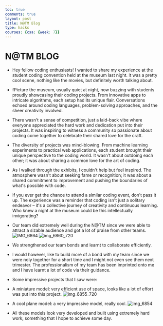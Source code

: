 ```yaml
---
toc: true
comments: true
layout: post
title: N@TM Blog
type: hacks
courses: {csa: {week: 7}}
---
```


# N@TM BLOG
- Hey fellow coding enthusiasts! I wanted to share my experience at the student coding convention held at the museum last night. It was a pretty cool scene, nothing like the movies, but definitely worth talking about.

- fPicture the museum, usually quiet at night, now buzzing with students proudly showcasing their coding projects. From innovative apps to intricate algorithms, each setup had its unique flair. Conversations echoed around coding languages, problem-solving approaches, and the sheer creativity involved.

- There wasn't a sense of competition, just a laid-back vibe where everyone appreciated the hard work and dedication put into their projects. It was inspiring to witness a community so passionate about coding come together to celebrate their shared love for the craft.

- The diversity of projects was mind-blowing. From machine learning experiments to practical web applications, each student brought their unique perspective to the coding world. It wasn't about outdoing each other; it was about sharing a common love for the art of coding.

- As I walked through the exhibits, I couldn't help but feel inspired. The atmosphere wasn't about seeking fame or recognition; it was about a shared commitment to improvement and pushing the boundaries of what's possible with code.

- If you ever get the chance to attend a similar coding event, don't pass it up. The experience was a reminder that coding isn't just a solitary endeavor – it's a collective journey of creativity and continuous learning. Who knew a night at the museum could be this intellectually invigorating?

- Our team did extremely well during the N@TM since we were able to attract a sizable audience and got a lot of praise from other teams.
![IMG_6864](https://github.com/CoolCodingPeople/place/assets/96998793/457c3d6a-7e93-4a57-a202-d58f0c7b438b)
![img_6860_720](https://github.com/CoolCodingPeople/place/assets/96998793/2addf589-e983-44ae-a024-8d7b1ee3a11b)

- We strengthened our team bonds and learnt to collaborate efficiently.
- I would however, like to build more of a bond with my team since we were noly together for a short time and I might not even see them next trimester. The professionalism of my team has been imprinted onto me and I have learnt a lot of code via their guidance.

- Some impressive projects that I saw were:
- A miniature model: very efficient use of space, looks like a lot of effort was put into this project.
![img_6855_720](https://github.com/CoolCodingPeople/place/assets/96998793/d89743b5-f79b-415a-bf2a-7cf00a1be8d4)
- A cool plane model: a very impressive model, really cool.
![img_6854](https://github.com/CoolCodingPeople/place/assets/96998793/11186116-9ea5-4328-a26a-22105431dd45)

- All these models look very developed and built using extremely hard work, something that I hope to achieve some day.